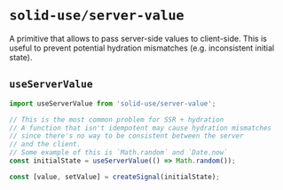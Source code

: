 # `solid-use/server-value`

A primitive that allows to pass server-side values to client-side. This is useful to prevent potential hydration mismatches (e.g. inconsistent initial state).

## `useServerValue`

```js
import useServerValue from 'solid-use/server-value';

// This is the most common problem for SSR + hydration
// A function that isn't idempotent may cause hydration mismatches
// since there's no way to be consistent between the server
// and the client.
// Some example of this is `Math.random` and `Date.now`
const initialState = useServerValue(() => Math.random());

const [value, setValue] = createSignal(initialState);
```
